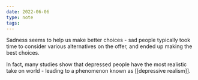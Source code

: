 ```yaml
---
date: 2022-06-06
type: note
tags: 
---
```


Sadness seems to help us make better choices - sad people typically took time to consider various alternatives on the offer, and ended up making the best choices.

In fact, many studies show that depressed people have the most realistic take on world - leading to a phenomenon known as [[depressive realism]].

